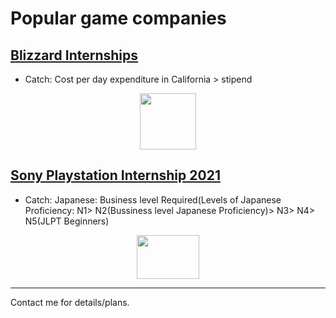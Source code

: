 # Popular game companies  

## [Blizzard Internships](https://careers.blizzard.com/global/en/internships)  
- Catch: Cost per day expenditure in California > stipend   
<p align="center">
  <img width="90" height="90" src="https://upload.wikimedia.org/wikipedia/commons/thumb/b/b2/Blizzard_Entertainment_Logo.svg/2560px-Blizzard_Entertainment_Logo.svg.png">
</p>  
    
  
## [Sony Playstation Internship 2021](https://www.sie.com/jp/saiyo/newgrad/internship.html)  
- Catch: Japanese: Business level Required(Levels of Japanese Proficiency: N1> N2(Bussiness level Japanese Proficiency)> N3> N4> N5(JLPT Beginners)  
<p align="center">
  <img width="100" height="70" src="http://nelcomedia.net/wp-content/uploads/2020/01/1800px_Sony_logo-1024x576.png">
</p>  
  

---  
  
Contact me for details/plans.  
